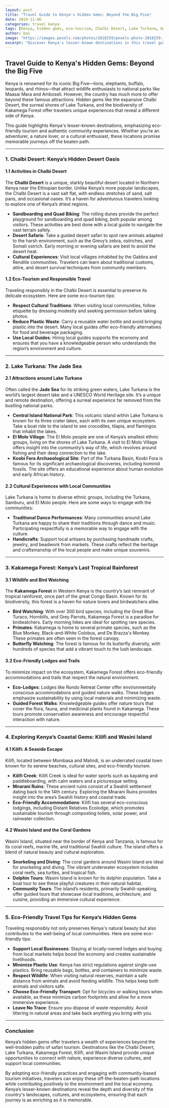 ```yaml
---
layout: post
title: "Travel Guide to Kenya's Hidden Gems: Beyond the Big Five"
date: 2024-11-06
categories: travel kenya
tags: [Kenya, hidden gems, eco-tourism, Chalbi Desert, Lake Turkana, Kakamega Forest]
author: baz
image: "https://images.pexels.com/photos/2818259/pexels-photo-2818259.jpeg?auto=compress&cs=tinysrgb&w=600"
excerpt: "Discover Kenya's lesser-known destinations in this travel guide, from the mystical Chalbi Desert to the rich biodiversity of Kakamega Forest."
---
```


## Travel Guide to Kenya's Hidden Gems: Beyond the Big Five

Kenya is renowned for its iconic Big Five—lions, elephants, buffalo, leopards, and rhinos—that attract wildlife enthusiasts to national parks like Maasai Mara and Amboseli. However, the country has much more to offer beyond these famous attractions. Hidden gems like the expansive Chalbi Desert, the surreal shores of Lake Turkana, and the biodiversity of Kakamega Forest offer travelers unique experiences that reveal a different side of Kenya.

This guide highlights Kenya's lesser-known destinations, emphasizing eco-friendly tourism and authentic community experiences. Whether you’re an adventurer, a nature lover, or a cultural enthusiast, these locations promise memorable journeys off the beaten path.

---

### 1. Chalbi Desert: Kenya’s Hidden Desert Oasis

#### 1.1 Activities in Chalbi Desert

The **Chalbi Desert** is a unique, starkly beautiful desert located in Northern Kenya near the Ethiopian border. Unlike Kenya’s more popular landscapes, the Chalbi Desert is a vast salt flat, with endless stretches of sand, salt pans, and occasional oases. It’s a haven for adventurous travelers looking to explore one of Kenya’s driest regions.

- **Sandboarding and Quad Biking**: The rolling dunes provide the perfect playground for sandboarding and quad biking, both popular among visitors. These activities are best done with a local guide to navigate the vast terrain safely.
- **Desert Safaris**: Take a guided desert safari to spot rare animals adapted to the harsh environment, such as the Grevy’s zebra, ostriches, and Somali ostrich. Early morning or evening safaris are best to avoid the desert heat.
- **Cultural Experiences**: Visit local villages inhabited by the Gabbra and Rendille communities. Travelers can learn about traditional customs, attire, and desert survival techniques from community members.

#### 1.2 Eco-Tourism and Responsible Travel

Traveling responsibly in the Chalbi Desert is essential to preserve its delicate ecosystem. Here are some eco-tourism tips:

- **Respect Cultural Traditions**: When visiting local communities, follow etiquette by dressing modestly and seeking permission before taking photos.
- **Reduce Plastic Waste**: Carry a reusable water bottle and avoid bringing plastic into the desert. Many local guides offer eco-friendly alternatives for food and beverage packaging.
- **Use Local Guides**: Hiring local guides supports the economy and ensures that you have a knowledgeable person who understands the region’s environment and culture.

---

### 2. Lake Turkana: The Jade Sea

#### 2.1 Attractions around Lake Turkana

Often called the **Jade Sea** for its striking green waters, Lake Turkana is the world’s largest desert lake and a UNESCO World Heritage site. It’s a unique and remote destination, offering a surreal experience far removed from the bustling national parks.

- **Central Island National Park**: This volcanic island within Lake Turkana is known for its three crater lakes, each with its own unique ecosystem. Take a boat ride to the island to see crocodiles, tilapia, and flamingos that inhabit the lakes.
- **El Molo Village**: The El Molo people are one of Kenya’s smallest ethnic groups, living on the shores of Lake Turkana. A visit to El Molo Village offers insight into the community’s way of life, which revolves around fishing and their deep connection to the lake.
- **Koobi Fora Archaeological Site**: Part of the Turkana Basin, Koobi Fora is famous for its significant archaeological discoveries, including hominid fossils. The site offers an educational experience about human evolution and early African history.

#### 2.2 Cultural Experiences with Local Communities

Lake Turkana is home to diverse ethnic groups, including the Turkana, Samburu, and El Molo people. Here are some ways to engage with the communities:

- **Traditional Dance Performances**: Many communities around Lake Turkana are happy to share their traditions through dance and music. Participating respectfully is a memorable way to engage with the culture.
- **Handicrafts**: Support local artisans by purchasing handmade crafts, jewelry, and beadwork from markets. These crafts reflect the heritage and craftsmanship of the local people and make unique souvenirs.

---

### 3. Kakamega Forest: Kenya’s Last Tropical Rainforest

#### 3.1 Wildlife and Bird Watching

The **Kakamega Forest** in Western Kenya is the country’s last remnant of tropical rainforest, once part of the great Congo Basin. Known for its biodiversity, this forest is a haven for nature lovers and birdwatchers alike.

- **Bird Watching**: With over 300 bird species, including the Great Blue Turaco, Hornbills, and Grey Parrots, Kakamega Forest is a paradise for birdwatchers. Early morning hikes are ideal for spotting rare species.
- **Primates**: Kakamega is home to several primate species, such as the Blue Monkey, Black-and-White Colobus, and De Brazza's Monkey. These primates are often seen in the forest canopy.
- **Butterfly Watching**: The forest is famous for its butterfly diversity, with hundreds of species that add a vibrant touch to the lush landscape.

#### 3.2 Eco-Friendly Lodges and Trails

To minimize impact on the ecosystem, Kakamega Forest offers eco-friendly accommodations and trails that respect the natural environment.

- **Eco-Lodges**: Lodges like Rondo Retreat Center offer environmentally conscious accommodations and guided nature walks. These lodges emphasize sustainability by using local materials and minimizing waste.
- **Guided Forest Walks**: Knowledgeable guides offer nature tours that cover the flora, fauna, and medicinal plants found in Kakamega. These tours promote conservation awareness and encourage respectful interaction with nature.

---

### 4. Exploring Kenya’s Coastal Gems: Kilifi and Wasini Island

#### 4.1 Kilifi: A Seaside Escape

Kilifi, located between Mombasa and Malindi, is an underrated coastal town known for its serene beaches, cultural sites, and eco-friendly tourism.

- **Kilifi Creek**: Kilifi Creek is ideal for water sports such as kayaking and paddleboarding, with calm waters and a picturesque setting.
- **Mnarani Ruins**: These ancient ruins consist of a Swahili settlement dating back to the 14th century. Exploring the Mnarani Ruins provides insight into the area’s Swahili history and coastal trade.
- **Eco-Friendly Accommodations**: Kilifi has several eco-conscious lodgings, including Distant Relatives Ecolodge, which promotes sustainable tourism through composting toilets, solar power, and rainwater collection.

#### 4.2 Wasini Island and the Coral Gardens

Wasini Island, situated near the border of Kenya and Tanzania, is famous for its coral reefs, marine life, and traditional Swahili culture. The island offers a blend of natural beauty and cultural exploration.

- **Snorkeling and Diving**: The coral gardens around Wasini Island are ideal for snorkeling and diving. The vibrant underwater ecosystem includes coral reefs, sea turtles, and tropical fish.
- **Dolphin Tours**: Wasini Island is known for its dolphin population. Take a boat tour to see these playful creatures in their natural habitat.
- **Community Tours**: The island’s residents, primarily Swahili-speaking, offer guided tours that showcase local traditions, architecture, and cuisine, providing an immersive cultural experience.

---

### 5. Eco-Friendly Travel Tips for Kenya’s Hidden Gems

Traveling responsibly not only preserves Kenya's natural beauty but also contributes to the well-being of local communities. Here are some eco-friendly tips:

- **Support Local Businesses**: Staying at locally-owned lodges and buying from local markets helps boost the economy and creates sustainable livelihoods.
- **Minimize Plastic Use**: Kenya has strict regulations against single-use plastics. Bring reusable bags, bottles, and containers to minimize waste.
- **Respect Wildlife**: When visiting natural reserves, maintain a safe distance from animals and avoid feeding wildlife. This helps keep both animals and visitors safe.
- **Choose Eco-Friendly Transport**: Opt for bicycles or walking tours when available, as these minimize carbon footprints and allow for a more immersive experience.
- **Leave No Trace**: Ensure you dispose of waste responsibly. Avoid littering in natural areas and take back anything you bring with you.

---

### Conclusion

Kenya’s hidden gems offer travelers a wealth of experiences beyond the well-trodden paths of safari tourism. Destinations like the Chalbi Desert, Lake Turkana, Kakamega Forest, Kilifi, and Wasini Island provide unique opportunities to connect with nature, experience diverse cultures, and support local communities.

By adopting eco-friendly practices and engaging with community-based tourism initiatives, travelers can enjoy these off-the-beaten-path locations while contributing positively to the environment and the local economy. Kenya’s lesser-known destinations reveal the depth and diversity of the country's landscapes, cultures, and ecosystems, ensuring that each journey is as enriching as it is memorable.
